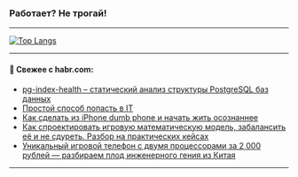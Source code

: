 ### Работает? Не трогай!

---
<!--
#### 🛠️ Technical stack:

![Java](https://img.shields.io/badge/Java-informational?logo=Oracle&style=flat&logoColor=white&color=FF4500)
![Kotlin](https://img.shields.io/badge/Kotlin-informational?logo=Kotlin&style=flat&logoColor=white&color=774D97)
![TS](https://img.shields.io/badge/TypeScript-informational?logo=typeScript&style=flat&logoColor=black&color=017acc)
![Python](https://img.shields.io/badge/Python-informational?logo=Python&style=flat&logoColor=black&color=ffdd54) <br>
![Spring](https://img.shields.io/badge/Spring-informational?logo=Spring&style=flat&logoColor=white&color=6DB33F) 
![SpringBoot](https://img.shields.io/badge/SpringBoot-informational?logo=SpringBoot&style=flat&logoColor=white&color=6DB33F)
![Nest](https://img.shields.io/badge/NestJS-informational?logo=NestJS&style=flat&logoColor=white&color=E0234E) 
![NodeJS](https://img.shields.io/badge/NodeJS-informational?logo=node.js&style=flat&logoColor=white&color=70A760)<br>
![PostgreSQL](https://img.shields.io/badge/PostgreSQL-informational?logo=PostgreSQL&style=flat&logoColor=white&color=DAA520)
![MongoDB](https://img.shields.io/badge/MongoDB-informational?logo=MongoDB&style=flat&logoColor=white&color=870000)
![Apache](https://img.shields.io/badge/Apache-informational?logo=apache&style=flat&logoColor=white&color=f74e28)

___ 
-->

<!--- #### 🛠️ : --->

[![Top Langs](https://github-readme-stats-82jvfl3w3-advtsettinggmailcoms-projects.vercel.app/api/top-langs/?username=zloylis&langs_count=10&hide_title=true&title_color=e6edf3&size_weight=0.5&count_weight=0.5&layout=compact&hide_progress=true&hide_border=true&theme=dracula)](https://github.com/zloylis)

<!---


####  :octocat:&nbsp;&nbsp; Статистика:

![GitHub stats](https://github-readme-stats-u2qms2cxw-advtsettinggmailcoms-projects.vercel.app/api?username=zloylis&show_icons=true&hide_border=true&theme=dracula&title_color=e6edf3&include_all_commits=true&count_private=true&hide_rank=false&hide_title=true&rank_icon=github)
-->
---

#### 💬 Свежее с habr.com:

<!-- BLOG-POST-LIST:START -->
- [pg-index-health – статический анализ структуры PostgreSQL баз данных](https://habr.com/ru/articles/871546/?utm_source=habrahabr&utm_medium=rss&utm_campaign=871546)
- [Простой способ попасть в IT](https://habr.com/ru/articles/856154/?utm_source=habrahabr&utm_medium=rss&utm_campaign=856154)
- [Как сделать из iPhone dumb phone и начать жить осознаннее](https://habr.com/ru/articles/871598/?utm_source=habrahabr&utm_medium=rss&utm_campaign=871598)
- [Как спроектировать игровую математическую модель, забалансить её и не сдуреть. Разбор на практических кейсах](https://habr.com/ru/articles/871594/?utm_source=habrahabr&utm_medium=rss&utm_campaign=871594)
- [Уникальный игровой телефон с двумя процессорами за 2 000 рублей — разбираем плод инженерного гения из Китая](https://habr.com/ru/companies/timeweb/articles/871350/?utm_source=habrahabr&utm_medium=rss&utm_campaign=871350)
<!-- BLOG-POST-LIST:END -->

---
